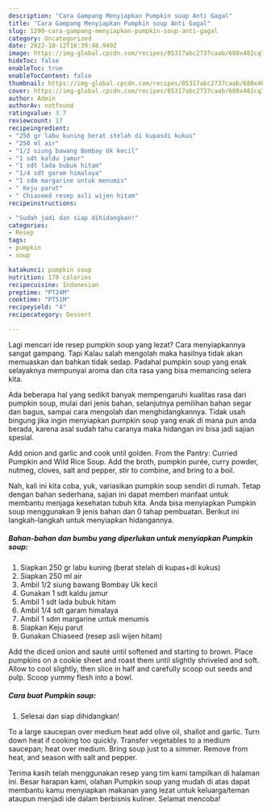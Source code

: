```yaml
---
description: "Cara Gampang Menyiapkan Pumpkin soup Anti Gagal"
title: "Cara Gampang Menyiapkan Pumpkin soup Anti Gagal"
slug: 1290-cara-gampang-menyiapkan-pumpkin-soup-anti-gagal
category: Uncategorized
date: 2022-10-12T16:39:48.949Z
image: https://img-global.cpcdn.com/recipes/05317abc2737caab/680x482cq70/pumpkin-soup-foto-resep-utama.jpg
hideToc: false
enableToc: true
enableTocContent: false
thumbnail: https://img-global.cpcdn.com/recipes/05317abc2737caab/680x482cq70/pumpkin-soup-foto-resep-utama.jpg
cover: https://img-global.cpcdn.com/recipes/05317abc2737caab/680x482cq70/pumpkin-soup-foto-resep-utama.jpg
author: Admin
authorAv: notfound
ratingvalue: 3.7
reviewcount: 17
recipeingredient:
- "250 gr labu kuning berat stelah di kupasdi kukus"
- "250 ml air"
- "1/2 siung bawang Bombay Uk kecil"
- "1 sdt kaldu jamur"
- "1 sdt lada bubuk hitam"
- "1/4 sdt garam himalaya"
- "1 sdm margarine untuk menumis"
- " Keju parut"
- " Chiaseed resep asli wijen hitam"
recipeinstructions:

- "Sudah jadi dan siap dihidangkan!"
categories:
- Resep
tags:
- pumpkin
- soup

katakunci: pumpkin soup 
nutrition: 170 calories
recipecuisine: Indonesian
preptime: "PT24M"
cooktime: "PT51M"
recipeyield: "4"
recipecategory: Dessert

---
```



Lagi mencari ide resep pumpkin soup yang lezat? Cara menyiapkannya sangat gampang. Tapi Kalau salah mengolah maka hasilnya tidak akan memuaskan dan bahkan tidak sedap. Padahal pumpkin soup yang enak selayaknya mempunyai aroma dan cita rasa yang bisa memancing selera kita.


Ada beberapa hal yang sedikit banyak mempengaruhi kualitas rasa dari pumpkin soup, mulai dari jenis bahan, selanjutnya pemilihan bahan segar dan bagus, sampai cara mengolah dan menghidangkannya. Tidak usah bingung jika ingin menyiapkan pumpkin soup yang enak di mana pun anda berada, karena asal sudah tahu caranya maka hidangan ini bisa jadi sajian spesial.

Add onion and garlic and cook until golden. From the Pantry: Curried Pumpkin and Wild Rice Soup. Add the broth, pumpkin purée, curry powder, nutmeg, cloves, salt and pepper, stir to combine, and bring to a boil.


Nah, kali ini kita coba, yuk, variasikan pumpkin soup sendiri di rumah. Tetap dengan bahan sederhana, sajian ini dapat memberi manfaat untuk membantu menjaga kesehatan tubuh kita. Anda bisa menyiapkan Pumpkin soup menggunakan 9 jenis bahan dan 0 tahap pembuatan. Berikut ini langkah-langkah untuk menyiapkan hidangannya.

<!--inarticleads1-->

##### Bahan-bahan dan bumbu yang diperlukan untuk menyiapkan Pumpkin soup:

1. Siapkan 250 gr labu kuning (berat stelah di kupas+di kukus)
1. Siapkan 250 ml air
1. Ambil 1/2 siung bawang Bombay Uk kecil
1. Gunakan 1 sdt kaldu jamur
1. Ambil 1 sdt lada bubuk hitam
1. Ambil 1/4 sdt garam himalaya
1. Ambil 1 sdm margarine untuk menumis
1. Siapkan  Keju parut
1. Gunakan  Chiaseed (resep asli wijen hitam)


Add the diced onion and sauté until softened and starting to brown. Place pumpkins on a cookie sheet and roast them until slightly shriveled and soft. Allow to cool slightly, then slice in half and carefully scoop out seeds and pulp. Scoop yummy flesh into a bowl. 

<!--inarticleads2-->

##### Cara buat Pumpkin soup:


1. Selesai dan siap dihidangkan!

To a large saucepan over medium heat add olive oil, shallot and garlic. Turn down heat if cooking too quickly. Transfer vegetables to a medium saucepan; heat over medium. Bring soup just to a simmer. Remove from heat, and season with salt and pepper. 

Terima kasih telah menggunakan resep yang tim kami tampilkan di halaman ini. Besar harapan kami, olahan Pumpkin soup yang mudah di atas dapat membantu kamu menyiapkan makanan yang lezat untuk keluarga/teman ataupun menjadi ide dalam berbisnis kuliner. Selamat mencoba!
